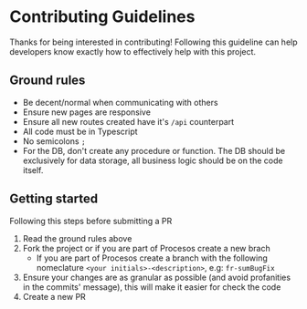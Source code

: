 # Contributing Guidelines
Thanks for being interested in contributing! Following this guideline can help developers know exactly how to effectively help with this project.

## Ground rules
- Be decent/normal when communicating with others
- Ensure new pages are responsive
- Ensure all new routes created have it's `/api` counterpart
- All code must be in Typescript
- No semicolons `;`
- For the DB, don't create any procedure or function. The DB should be exclusively for data storage, all business logic should be on the code itself.

## Getting started
Following this steps before submitting a PR
1. Read the ground rules above
2. Fork the project or if you are part of Procesos create a new brach
    - If you are part of Procesos create a branch with the following nomeclature `<your initials>-<description>`, e.g: `fr-sumBugFix`
3. Ensure your changes are as granular as possible (and avoid profanities in the commits' message), this will make it easier for check the code
4. Create a new PR
